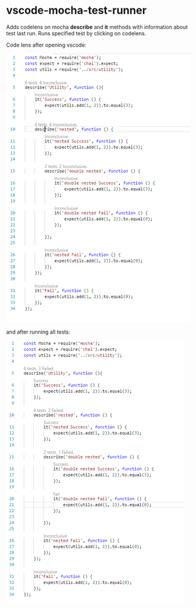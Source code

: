 # vscode-mocha-test-runner

Adds codelens on mocha **describe** and **it** methods with information about test last run.
Runs specified test by clicking on codelens.



Code lens after opening vscode:

![preview](./Preview.png)

and after running all tests: 

![preview](./Preview2.png)